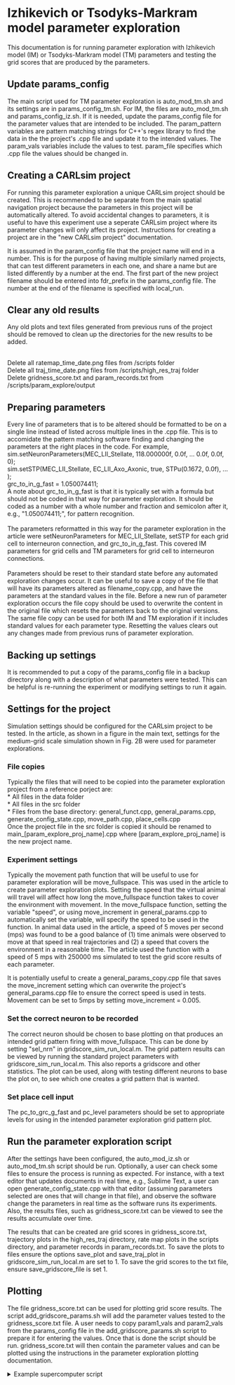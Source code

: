 Izhikevich or Tsodyks-Markram model parameter exploration
=========================================================

This documentation is for running parameter exploration with Izhikevich model (IM) or Tsodyks-Markram model (TM) parameters and testing the grid scores that are produced by the parameters.

## Update params_config

The main script used for TM parameter exploration is auto_mod_tm.sh and its settings are in params_config_tm.sh. For IM, the files are auto_mod_tm.sh and params_config_iz.sh. If it is needed, update the params_config file for the parameter values that are intended to be included. The param_pattern variables are pattern matching strings for C++'s regex library to find the data in the the project's .cpp file and update it to the intended values. The param_vals variables include the values to test. param_file specifies which .cpp file the values should be changed in.

## Creating a CARLsim project

For running this parameter exploration a unique CARLsim project should be created. This is recommended to be separate from the main spatial navigation project because the parameters in this project will be automatically altered. To avoid accidental changes to parameters, it is useful to have this experiment use a seperate CARLsim project where its parameter changes will only affect its project. Instructions for creating a project are in the "new CARLsim project" documentation. 

It is assumed in the param_config file that the project name will end in a number. This is for the purpose of having multiple similarly named projects, that can test different parameters in each one, and share a name but are listed differently by a number at the end. The first part of the new project filename should be entered into fdr_prefix in the params_config file. The number at the end of the filename is specified with local_run. 

## Clear any old results

Any old plots and text files generated from previous runs of the project should be removed to clean up the directories for the new results to be added.

<br>Delete all ratemap_time_date.png files from /scripts folder
<br>Delete all traj_time_date.png files from /scripts/high_res_traj folder
<br>Delete gridness_score.txt and param_records.txt from /scripts/param_explore/output

## Preparing parameters

Every line of parameters that is to be altered should be formatted to be on a single line instead of listed across multiple lines in the .cpp file. This is to accomidate the pattern matching software finding and changing the parameters at the right places in the code. For example,
<br>sim.setNeuronParameters(MEC_LII_Stellate, 118.000000f, 0.0f, ... 0.0f, 0.0f, 0);
<br>sim.setSTP(MEC_LII_Stellate, EC_LII_Axo_Axonic, true, STPu(0.1672, 0.0f), ... );
<br>grc_to_in_g_fast = 1.050074411;
<br>A note about grc_to_in_g_fast is that it is typically set with a formula but should not be coded in that way for parameter exploration. It should be coded as a number with a whole number and fraction and semicolon after it, e.g., "1.050074411;", for pattern recognition.
<br>
<br>The parameters reformatted in this way for the parameter exploration in the article were setNeuronParameters for MEC_LII_Stellate, setSTP for each grid cell to interneuron connection, and grc_to_in_g_fast. This covered IM parameters for grid cells and TM parameters for grid cell to interneuron connections.
<br>
<br>Parameters should be reset to their standard state before any automated exploration changes occur. It can be useful to save a copy of the file that will have its parameters altered as filename_copy.cpp, and have the parameters at the standard values in the file. Before a new run of parameter exploration occurs the file copy should be used to overwrite the content in the original file which resets the parameters back to the original versions. The same file copy can be used for both IM and TM exploration if it includes standard values for each parameter type. Resetting the values clears out any changes made from previous runs of parameter exploration.

## Backing up settings

It is recommended to put a copy of the params_config file in a backup directory along with a description of what parameters were tested. This can be helpful is re-running the experiment or modifying settings to run it again.

## Settings for the project

Simulation settings should be configured for the CARLsim project to be tested. In the article, as shown in a figure in the main text, settings for the medium-grid scale simulation shown in Fig. 2B were used for parameter explorations. 

### File copies

Typically the files that will need to be copied into the parameter exploration project from a reference porject are:
<br>* All files in the data folder
<br>* All files in the src folder
<br>* Files from the base directory: general_funct.cpp, general_params.cpp, generate_config_state.cpp, move_path.cpp, place_cells.cpp
<br>
Once the project file in the src folder is copied it should be renamed to main_[param_explore_proj_name].cpp where [param_explore_proj_name] is the new project name.

### Experiment settings

Typically the movement path function that will be useful to use for parameter exploration will be move_fullspace. This was used in the article to create parameter exploration plots. Setting the speed that the virtual animal will travel will affect how long the move_fullspace function takes to cover the environment with movement. In the move_fullspace function, setting the variable "speed", or using move_increment in general_params.cpp to automatically set the variable, will specify the speed to be used in the function. In animal data used in the article, a speed of 5 moves per second (mps) was found to be a good balance of (1) time animals were observed to move at that speed in real trajectories and (2) a speed that covers the environment in a reasonable time. The article used the function with a speed of 5 mps with 250000 ms simulated to test the grid score results of each parameter. 

It is potentially useful to create a general_params_copy.cpp file that saves the move_increment setting which can overwrite the project's general_params.cpp file to ensure the correct speed is used in tests. Movement can be set to 5mps by setting move_increment = 0.005.

### Set the correct neuron to be recorded

The correct neuron should be chosen to base plotting on that produces an intended grid pattern firing with move_fullspace. This can be done by setting "sel_nrn" in gridscore_sim_run_local.m. The grid pattern results can be viewed by running the standard project parameters with gridscore_sim_run_local.m. This also reports a gridscore and other statistics. The plot can be used, along with testing different neurons to base the plot on, to see which one creates a grid pattern that is wanted.

### Set place cell input

The pc_to_grc_g_fast and pc_level parameters should be set to appropriate levels for using in the intended parameter exploration grid pattern plot.

## Run the parameter exploration script

After the settings have been configured, the auto_mod_iz.sh or auto_mod_tm.sh script should be run. Optionally, a user can check some files to ensure the process is running as expected. For instance, with a text editor that updates documents in real time, e.g., Sublime Text, a user can open generate_config_state.cpp with that editor (assuming parameters selected are ones that will change in that file), and observe the software change the parameters in real time as the software runs its experiments. Also, the results files, such as gridness_score.txt can be viewed to see the results accumulate over time.

The results that can be created are grid scores in gridness_score.txt, trajectory plots in the high_res_traj directory, rate map plots in the scripts directory, and parameter records in param_records.txt. To save the plots to files ensure the options save_plot and save_traj_plot in gridscore_sim_run_local.m are set to 1. To save the grid scores to the txt file, ensure save_gridscore_file is set 1.

## Plotting

The file gridness_score.txt can be used for plotting grid score results. The script add_gridscore_params.sh will add the parameter values tested to the gridness_score.txt file. A user needs to copy param1_vals and param2_vals from the params_config file in the add_gridscore_params.sh script to prepare it for entering the values. Once that is done the script should be run. gridness_score.txt will then contain the parameter values and can be plotted using the instructions in the parameter exploration plotting documentation.

<details>
<summary>Example supercomputer script</summary>
An example script that could be used to run parameter exploration on a supercomputer is:
<br>filename: slurm_wrapper.sh
<br>#!/bin/bash
<br>#SBATCH --partition=gpuq
<br>#SBATCH --qos=gpu
<br>#SBATCH --gres=gpu:1g.10gb:1
<br>#SBATCH --ntasks-per-node=1
<br>#SBATCH --job-name="pe_tm_1"
<br>#SBATCH --time=0-24:00:00
<br>#SBATCH --output /scratch/username/gc_sim/param_explore_tm_1_results.txt
<br>#SBATCH --mem=5G
<br>./auto_mod_tm.sh
<br>
<br>This computing job is submitted from the directory with auto_mod_tm.sh on the supercomputer so that it will run auto_mod_tm.sh from the directory. For example, the directory could be proj_dir/param_explore_tm_1/scripts/param_explore/.
<br>
<br>The job was submitted by:
<br>$ sbatch ./slurm_wrapper.sh
<br>
<br>Results were checked to see that it was working with:
<br>$ tail /scratch/username/gc_sim/param_explore_tm_1_results.txt
</details>
